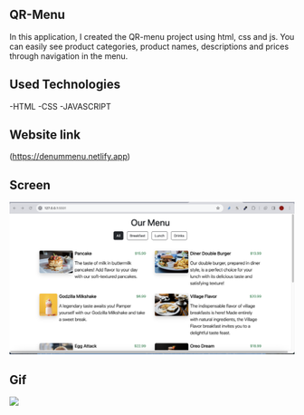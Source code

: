 ## QR-Menu
In this application, I created the QR-menu project using html, css and js. You can easily see product categories, product names, descriptions and prices through navigation in the menu.

## Used Technologies
-HTML
-CSS
-JAVASCRIPT

## Website link 
(https://denummenu.netlify.app)
## Screen
![](./images/QRmenu.png)

## Gif
![](./images/QRmenu.gif)